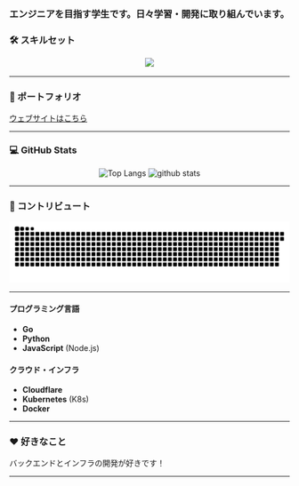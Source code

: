 ### エンジニアを目指す学生です。日々学習・開発に取り組んでいます。

### 🛠️ スキルセット
<p align="center">
  <a href="https://skillicons.dev">
    <img src="https://skillicons.dev/icons?i=git,docker,go,html,css,js,py,vscode,nodejs,cloudflare,kubernetes" />
  </a>
</p>

---

### 🚀 ポートフォリオ
[ウェブサイトはこちら](https://mattuu.com)

---

### 💻 GitHub Stats
<p align="center">
  <img alt="Top Langs" height="150px" src="https://github-readme-stats.vercel.app/api/top-langs/?username=mattuu0&layout=compact&show_icons=true&theme=onedark" />
  <img alt="github stats" height="150px" src="https://github-readme-stats.vercel.app/api?username=mattuu0&theme=onedark&show_icons=ture" />
</p>

---

### 🐍 コントリビュート
![](https://raw.githubusercontent.com/mattuu0/mattuu0/output/github-contribution-grid-snake.svg)

---

#### プログラミング言語
* **Go**
* **Python**
* **JavaScript** (Node.js)

#### クラウド・インフラ
* **Cloudflare**
* **Kubernetes** (K8s)
* **Docker**

---

### ❤️ 好きなこと
バックエンドとインフラの開発が好きです！

---

